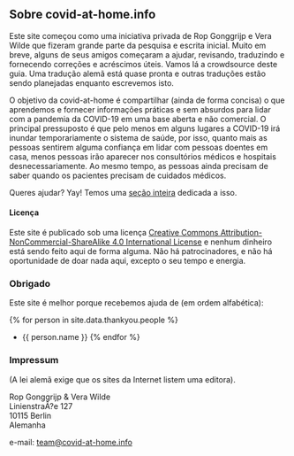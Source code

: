 ## Sobre covid-at-home.info

Este site começou como uma iniciativa privada de Rop Gonggrijp e Vera Wilde que fizeram grande parte da pesquisa e escrita inicial. Muito em breve, alguns de seus amigos começaram a ajudar, revisando, traduzindo e fornecendo correções e acréscimos úteis. Vamos lá a crowdsource deste guia. Uma tradução alemã está quase pronta e outras traduções estão sendo planejadas enquanto escrevemos isto.

O objetivo da covid-at-home é compartilhar (ainda de forma concisa) o que aprendemos e fornecer informações práticas e sem absurdos para lidar com a pandemia da COVID-19 em uma base aberta e não comercial. O principal pressuposto é que pelo menos em alguns lugares a COVID-19 irá inundar temporariamente o sistema de saúde, por isso, quanto mais as pessoas sentirem alguma confiança em lidar com pessoas doentes em casa, menos pessoas irão aparecer nos consultórios médicos e hospitais desnecessariamente. Ao mesmo tempo, as pessoas ainda precisam de saber quando os pacientes precisam de cuidados médicos. 

Queres ajudar? Yay! Temos uma [seção inteira](/help) dedicada a isso.

#### Licença

Este site é publicado sob uma licença [Creative Commons Attribution-NonCommercial-ShareAlike 4.0 International License](http://creativecommons.org/licenses/by-nc-sa/4.0/) e nenhum dinheiro está sendo feito aqui de forma alguma. Não há patrocinadores, e não há oportunidade de doar nada aqui, excepto o seu tempo e energia.

### Obrigado

Este site é melhor porque recebemos ajuda de (em ordem alfabética):

{% for person in site.data.thankyou.people %}
* {{ person.name }}
{% endfor %}

### Impressum

(A lei alemã exige que os sites da Internet listem uma editora).

Rop Gonggrijp & Vera Wilde<br>
LinienstraÃ?e 127<br>
10115 Berlin<br>
Alemanha

e-mail: [team@covid-at-home.info](mailto:team@covid-at-home.info)
